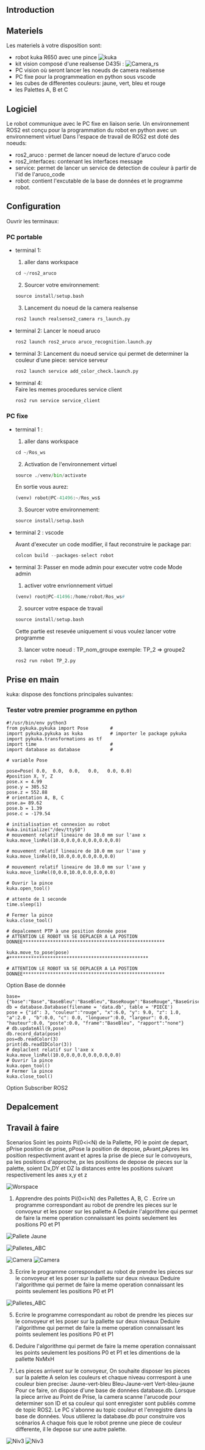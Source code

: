 
## Introduction


## Materiels
Les materiels à votre disposition sont:
- robot kuka R650 avec une pince
   ![kuka](./Imgs/kuka.jng)
- kit vision composé d'une realsense D435i :
  ![Camera_rs](./Imgs/rs.png)
- PC vision où seront lancer les noeuds de camera realsense
- PC fixe pour la programmeation en python sous vscode
- les cubes de differentes couleurs: jaune, vert, bleu et rouge
- les Palettes A, B et C

## Logiciel
Le robot communique avec le PC fixe en liaison serie. Un environnement ROS2 est conçu pour la programmation du robot en python avec un environnement virtuel
Dans l'espace de travail de ROS2 est doté des noeuds:
- ros2_aruco : permet de lancer noeud de lecture d'aruco code
- ros2_interfaces: contenant les interfaces message
- service: permet de lancer un service de detection de couleur à partir de l'id de l'aruco_code
- robot: contient l'excutable de la base de données et le programme robot.
  
## Configuration
Ouvrir les terminaux:

### PC portable
- terminal 1:
    1. aller dans workspace

    ```python
    cd ~/ros2_aruco
    ```
    2. Sourcer votre environnement:

    ```python
    source install/setup.bash
    ```
    3. Lancement du noeud de la camera realsense

    ```python
    ros2 launch realsense2_camera rs_launch.py
    ```

- terminal 2:
    Lancer le noeud aruco
    ```python
    ros2 launch ros2_aruco aruco_recognition.launch.py 
    ```
- terminal 3:
    Lancement du noeud service qui permet de determiner la couleur d'une piece:
    service serveur 
    ```python
    ros2 launch service add_color_check.launch.py 
    ```
- terminal 4:  
      Faire les memes procedures
    service client
    ```python
    ros2 run service service_client
    ```


### PC fixe
- terminal 1 :
    1. aller dans workspace
       
    ```python
    cd ~/Ros_ws
    ```
    2. Activation de l'environnement virtuel 
    ```python
    source ./venv/bin/activate
    ```
    En sortie vous aurez:
    ```python
    (venv) robot@PC-41496:~/Ros_ws$ 
    ```
    3. Sourcer votre environnement:
    ```python
    source install/setup.bash
    ```

- terminal 2 : vscode

    Avant d'executer un code modifier, il faut reconstruire le package par:
    ```python
    colcon build --packages-select robot
    ```
    
- terminal 3:
    Passer en mode admin pour executer votre code
    Mode admin
    1. activer votre envrionnement virtuel
    ```python
    (venv) root@PC-41496:/home/robot/Ros_ws#
    ```
    2. sourcer votre espace de travail
    ```python
    source install/setup.bash
    ```
    Cette partie est resevée uniquement si vous voulez lancer votre programme
  
    3. lancer votre noeud : TP_nom_groupe
       exemple: TP_2 => groupe2
    ```python
    ros2 run robot TP_2.py 
    ```
## Prise en main
kuka: dispose des fonctions principales suivantes: 


### Tester votre premier programme en python
```
#!/usr/bin/env python3
from pykuka.pykuka import Pose        # 
import pykuka.pykuka as kuka          # importer le package pykuka
import pykuka.transformations as tf
import time                           # 
import database as database           #

# variable Pose

pose=Pose( 0.0,  0.0,  0.0,   0.0,   0.0, 0.0)
#position X, Y, Z
pose.x = 4.99
pose.y = 305.52
pose.z = 552.88
# orientation A, B, C
pose.a= 89.62
pose.b = 1.39
pose.c = -179.54

# initialisation et connexion au robot 
kuka.initialize("/dev/ttyS0")
# mouvement relatif lineaire de 10.0 mm sur l'axe x
kuka.move_linRel(10.0,0.0,0.0,0.0,0.0,0.0)

# mouvement relatif lineaire de 10.0 mm sur l'axe y
kuka.move_linRel(0,10.0,0.0,0.0,0.0,0.0)

# mouvement relatif lineaire de 10.0 mm sur l'axe y
kuka.move_linRel(0,0.0,10.0,0.0,0.0,0.0)

# Ouvrir la pince 
kuka.open_tool()

# attente de 1 seconde
time.sleep(1)

# Fermer la pince 
kuka.close_tool()

# depalcement PTP à une position donnée pose
# ATTENTION LE ROBOT VA SE DEPLACER A LA POSTION DONNEE****************************************************

kuka.move_to_pose(pose)                                #***************************************************

# ATTENTION LE ROBOT VA SE DEPLACER A LA POSTION DONNEE****************************************************

```

Option Base de donnée 

```
base= {"base":"Base","BaseBleu":"BaseBleu","BaseRouge":"BaseRouge","BaseGrise":"BaseGrise","BaseVert":"BaseVert"}
db = database.Database(filename = 'data.db', table = 'PIECE')
pose = {"id": 3, "couleur":"rouge", "x":6.0, "y": 9.0, "z": 1.0, "a":2.0 , "b":0.0, "c": 0.0, "longueur":0.0, "largeur": 0.0, "hauteur":0.0, "poste":0.0, "frame":"BaseBleu", "rapport":"none"}
# db.updateAll(9,pose)
db.record_data(pose)
pos=db.readColor(3)
print(db.readIDColor(3))
# deplaclent relatif sur l'axe x
kuka.move_linRel(10.0,0.0,0.0,0.0,0.0,0.0)
# Ouvrir la pince 
kuka.open_tool()
# Fermer la pince 
kuka.close_tool()
```
Option Subscriber ROS2

## Depalcement 

## Travail à faire

Scenarios 
Soint les points Pi(0<i<N) de la Pallette, P0 le point de depart, pPrise position de prise, pPose la position de depose, pAvant,pApres les position respectivment 
avant et apres la prise de piece sur le convoyeurs, pa les positions d'approche, px les positions de depose de pieces sur la palette,
soient Dx,DY et DZ la distances entre les positions suivant respectivement les axes x,y et z

![Worspace](./Imgs/ws.jpeg)

1. Apprendre des points Pi(0<i<N) des Pallettes A, B, C .
  Ecrire un programme correspondant au robot de prendre les pieces sur le convoyeur et les poser sur les pallette A
Deduire l'algorithme qui permet de faire la meme operation connaissant les points seulement les positions P0 et P1


![Pallete Jaune](./Imgs/vert.jpeg)  


![Palletes_ABC](./Imgs/Niv1_ABC.jpeg)


![Camera](./Imgs/camera_piece.jpeg)
![Camera](./Imgs/camera.jpeg)
   
3. Ecrire le programme correspondant au robot de prendre les pieces sur le convoyeur et les poser sur la pallette sur deux niveaux
 Deduire l'algorithme qui permet de faire la meme operation connaissant les points seulement les positions P0 et P1


![Palletes_ABC](./Imgs/Niv2_jaune_rouge.jpeg)

5.  Ecrire le programme correspondant au robot de prendre les pieces sur le convoyeur et les poser sur la pallette sur deux niveaux
 Deduire l'algorithme qui permet de faire la meme operation connaissant les points seulement les positions P0 et P1

7.  Deduire l'algorithme qui permet de faire la meme operation  connaissant les points seulement les positions P0 et P1 et les dimentions de la pallette NxMxH
8.  Les pieces arrivent sur le convoyeur, On souhaite disposer les pieces sur la palette A selon les couleurs et chaque niveau corrrespont à une couleur bien precise:
Jaune-vert-bleu
Bleu-Jaune-vert
Vert-bleu-jaune 
Pour ce faire, on dispose d'une base de données database.db. Lorsque la piece arrive au Point de Prise, la camera scanne l'arucode pour determiner son ID et sa couleur qui sont enregister sont publiés comme de topic ROS2. Le PC s'abonne au topic couleur et l'enregistre dans la base de données. Vous utilierez la database.db pour construire vos scénarios
A chaque fois que le robot prenne une piece de couleur differente, il le depose sur une autre palette.  
    
![Niv3](./Imgs/Niv3_rouge.jpeg)  ![Niv3](./Imgs/Niv3.jpeg)
    
